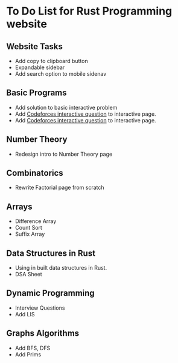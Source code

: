 # To Do List for Rust Programming website

## Website Tasks

* Add copy to clipboard button
* Expandable sidebar
* Add search option to mobile sidenav

## Basic Programs

* Add solution to basic interactive problem
* Add [Codeforces interactive question](https://codeforces.com/problemset/problem/1807/E) to interactive page.
* Add [Codeforces interactive question](https://codeforces.com/problemset/problem/1780/D) to interactive page.

## Number Theory

* Redesign intro to Number Theory page

## Combinatorics

* Rewrite Factorial page from scratch

## Arrays

* Difference Array
* Count Sort
* Suffix Array

## Data Structures in Rust

* Using in built data structures in Rust.
* DSA Sheet

## Dynamic Programming

* Interview Questions
* Add LIS

## Graphs Algorithms

* Add BFS, DFS
* Add Prims